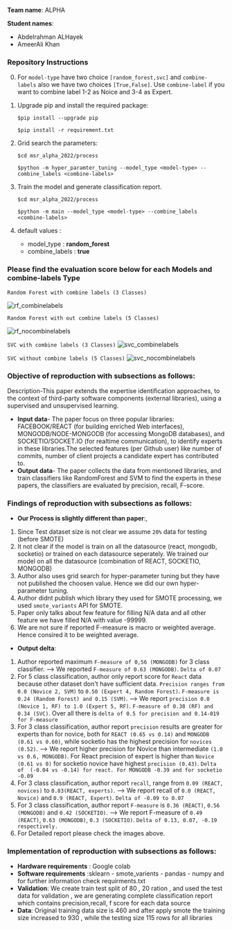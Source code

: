**Team name**: ALPHA

**Student names**:
- Abdelrahman ALHayek
- AmeerAli Khan 

### Repository Instructions
0. For `model-type` have two choice `[random_forest,svc]` and `combine-labels` also we have two choices `[True,False]`. Use `combine-label` if you want to combine label 1-2 as Noice and 3-4 as Expert. 

1. Upgrade pip and install the required package: 


    `$pip install --upgrade pip `


    `$pip install -r requirement.txt`
2. Grid search the parameters: 


    `$cd msr_alpha_2022/process`


    `$python -m hyper_paramter_tuning --model_type <model-type> --combine_labels <combine-labels>`

3. Train the model and generate classification report.


    `$cd msr_alpha_2022/process`


    `$python -m main --model_type <model-type> --combine_labels <combine-labels>`

4. default values :
    - model_type : **random_forest**
    - combine_labels : **true**

### Please find the evaluation score below for each Models and combine-labels Type


`Random Forest with combine labels (3 Classes)`


![rf_combinelabels](https://user-images.githubusercontent.com/13449847/181070634-2cfc3ced-f04d-44f3-8cbf-e0618001d7e6.png)


`Random Forest with out combine labels (5 Classes)`


![rf_nocombinelabels](https://user-images.githubusercontent.com/13449847/181072222-7dbbcd91-8cdf-49a9-a192-a542b4e83f12.png)


`SVC with combine labels (3 Classes)`
![svc_combinelabels](https://user-images.githubusercontent.com/13449847/181070704-ef3b5ec6-462e-4d73-8b56-f005bcf1d706.png)


`SVC without combine labels (5 Classes)`
![svc_nocombinelabels](https://user-images.githubusercontent.com/13449847/181070725-a8c9ef8e-e99f-4858-a457-46d46b80f79b.png)

### Objective of reproduction with subsections as follows:
Description-This paper extends the expertise identification approaches, to the context of third-party software components (external libraries), using a supervised and unsupervised learning.
- **Input data**- The paper focus on three popular libraries: FACEBOOK/REACT (for building enriched Web interfaces), MONGODB/NODE-MONGODB (for accessing MongoDB databases), and SOCKETIO/SOCKET.IO (for realtime communication), to identify experts in these libraries.The selected features (per Github user) like number of commits, number of client projects a candidate expert has contributed to.
- **Output data**- The paper collects the data from mentioned libraries, and train classifiers like RandomForest and SVM to find the experts in these papers, the classifiers are evaluated by precision, recall, F-score.

### Findings of reproduction with subsections as follows:
- **Our Process is slightly different than paper**:,
1. Since Test dataset size is not clear we assume `20%` data for testing (before SMOTE)
2. It not clear if the model is train on all the datasource (react, mongodb, socketio) or trained on each datasource seperately. We trained our model on all the datasource (combination of REACT, SOCKETIO, MONGODB)
3. Author also uses grid search for hyper-parameter tuning but they have not published the choosen value. Hence we did our own hyper-parameter tuning. 
4. Author didnt publish which library they used for SMOTE processing, we used `smote_variants` API for SMOTE.
5. Paper only talks about few feature for filling N/A data and all other feature we have filled N/A with value -99999.
6. We are not sure if reported F-measure is macro or weighted average. Hence consired it to be weighted average.


- **Output delta**: 
1. Author reported maximum `F-measure of 0,56 (MONGODB)` for 3 class classifier. --> We reported `F-measure of 0.63 (MONGODB)`. `Delta of 0.07`
2. For 5 class classification, author only report score for `React` data because other dataset don't have sufficient data. `Precision ranges from 0.0 (Novice 2, SVM)` to `0.50 (Expert 4, Random Forest)`. `F-measure is 0.24 (Random Forest) and 0.15 (SVM)`. --> We report `precision 0.0 (Novice 1, RF) to 1.0 (Expert 5, RF)`. `F-measure of 0.38 (RF) and 0.34 (SVC)`. Over all there is `delta of 0.5 for precision and 0.14-019 for F-measure`
3. For 3 class classification, author report `precision` results are greater for experts than for novice, both for `REACT (0.65 vs 0.14)` and `MONGODB (0.61 vs 0.60)`, while socketio has the highest precision for `novices (0.52)`. --> We report higher precision for Novice than intermediate `(1.0 vs 0.6, MONGODB)`. For React precision of expert is higher than `Novice (0.61 vs 0)` for socketio novice have highest `precision (0.43)`. `Delta of  (-0.04 vs -0.14) for react. For MONGODB -0.39 and for socketio -0.09`
4. For 3 class classification, author report `recall`, range from `0.09 (REACT, novices)` to `0.83(REACT, experts)`. --> We report recall of `0.0 (REACT, Novice)` and `0.9 (REACT, Expert)`. `Delta of -0.09 to 0.07`
5. For 3 class classification, author report `F-measure` is `0.36 (REACT)`, `0.56 (MONGODB)` and `0.42 (SOCKETIO)`. --> We report F-measure of `0.49 (REACT)`, `0.63 (MONGODB)`, `0.3 (SOCKETIO)`. `Delta of 0.13, 0.07, -0.19 respectively.` 
6. For Detailed report please check the images above. 
### Implementation of reproduction with subsections as follows:
- **Hardware requirements** : Google colab 
- **Software requirements** :sklearn - smote_varients - pandas - numpy and for further information check requirments.txt
- **Validation**: We create train test split of 80 , 20 ration , and used the test data for validation , we are generating complete classification report which contains precision,recall, f score for each data source 
- **Data**: Original training data size is 460 and after apply smote the training size increased to 930 , while the testing size 115 rows for all libraries 
